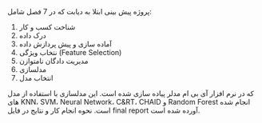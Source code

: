 پروژه پیش بینی ابتلا به دیابت که در 7 فصل شامل:
1. شناخت کسب و کار
2. درک داده
3. آماده سازی و پیش پردازش داده
4. نتخاب ویژگی (Feature Selection)
5. مدیریت دادگان نامتوازن
6. مدلسازی
7. انتخاب مدل

که در نرم افزار آی بی ام مدلر پیاده سازی شده است. این مدلسازی با استفاده از مدل های KNN، SVM، Neural Network، C&RT، CHAID و Random Forest انجام شده است. نحوه انجام کار و نتایج در فایل final report آورده شده است.
